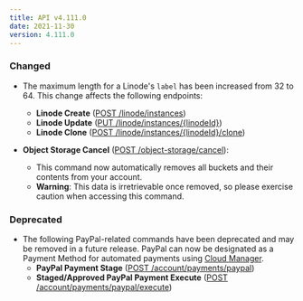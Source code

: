```yaml
---
title: API v4.111.0
date: 2021-11-30
version: 4.111.0
---
```


### Changed

- The maximum length for a Linode's `label` has been increased from 32 to 64. This change affects the following endpoints:
    - **Linode Create** ([POST /linode/instances](/docs/api/linode-instances/linode-create/))
    - **Linode Update** ([PUT /linode/instances/{linodeId}](/docs/api/linode-instances/linode-update/))
    - **Linode Clone** ([POST /linode/instances/{linodeId}/clone](/docs/api/linode-instances/linode-clone/))

- **Object Storage Cancel** ([POST /object-storage/cancel](/docs/api/object-storage/object-storage-cancel/)):
    - This command now automatically removes all buckets and their contents from your account.
    - **Warning**: This data is irretrievable once removed, so please exercise caution when accessing this command.

### Deprecated

- The following PayPal-related commands have been deprecated and may be removed in a future release. PayPal can now be designated as a Payment Method for automated payments using [Cloud Manager](/docs/guides/manage-billing-in-cloud-manager/#adding-a-new-payment-method).
    - **PayPal Payment Stage** ([POST /account/payments/paypal](/docs/api/account/paypal-payment-stage/))
    - **Staged/Approved PayPal Payment Execute** ([POST /account/payments/paypal/execute](/docs/api/account/stagedapproved-paypal-payment-execute/))
